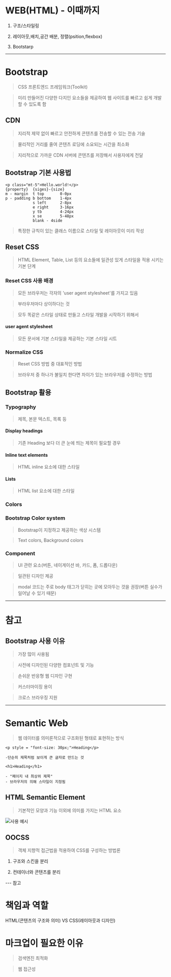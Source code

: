 # WEB(HTML) - 이때까지

1. 구조/스타일링

2. 레이아웃,배치,공간 배분, 정렬(psition,flexbox)

3. Bootstarp

---

# Bootstrap

> CSS 프론트엔드 프레임워크(Toolkit)

> 미리 만들어진 다양한 다지인 요소들을 제공하여 웹 사이트를 빠르고 쉽게 개발할 수 있도록 함

## CDN

> 지리적 제약 없이 빠르고 안전하게 콘텐츠를 전송할 수 있는 전송 기술

> 물리적인 거리를 줄여 콘텐츠 로딩에 소요되는 시간을 최소화

> 지리적으로 가까운 CDN 서버에 콘텐츠를 저장해서 사용자에게 전달


## Bootstrap 기본 사용법

```
<p class="mt-5">Hello.world!</p>
{property}  {siges}-{size}
m - margin  t top       0-0px
p - padding b bottom    1-4px
            s left      2-8px
            e right     3-16px
            y tb        4-24px
            x se        5-48px
            blank - 4side
```

> 특정한 규칙이 있는 클래스 이름으로 스타일 및 레이아웃이 미리 작성

## Reset CSS

> HTML Element, Table, List 등의 요소들에 일관성 있게 스타일을 적용 시키는 기본 단계

### Reset CSS 사용 배경

> 모든 브라우저는 각자의 'user agent stylesheet'를 가지고 있음

> 부라우저마다 상이하다는 것

> 모두 똑같은 스타일 상태로 만들고 스타일 개발을 시작하기 위해서

#### user agent stylesheet

> 모든 문서에 기본 스타일을 제공하는 기본 스타일 시트

### Normalize CSS

> Reset CSS 방법 중 대표적인 방법

> 브라우저 중 하나가 불일치 한다면 차이가 있는 브라우저를 수정하는 방법

## Bootstrap 활용

### Typography

> 제목, 본문 텍스트, 목록 등

#### Display headings

> 기존 Heading 보다 더 큰 눈에 띄는 제목이 필요할 경우

#### lnline text elements

> HTML inline 요소에 대한 스타일

#### Lists

> HTML list 요소에 대한 스타일

### Colors

### Bootstrap Color system

> Bootstrap이 지정하고 제공하는 색상 시스템

> Text colors, Background colors

### Component

> UI 관련 요소(버튼, 네이게이션 바, 카드, 폼, 드롭다운)

> 일관된 디자인 제공

> modal 코드는 주로 body 태그가 닫히는 곳에 모아두는 것을 권장(버튼 실수가 일어날 수 있기 때문)

---

# 참고

## Bootstrap 사용 이유

> 가장 많이 사용됨

> 사전에 디자인된 다양한 컴포넌트 및 기능

> 손쉬운 반응형 웹 디자인 구현

> 커스터마이징 용이

> 크로스 브라우징 지원

---

# Semantic Web

> 웹 데이터를 의미론적으로 구조화된 형태로 표현하는 방식

```
<p style = "font-size: 30px;">Heading</p>

-단순히 제목처럼 보이게 큰 글자로 만드는 것

<h1>Heading</h1>

- "페이지 내 최상위 제목"
- 브라우저의 의해 스타일이 지정됨
```

## HTML Semantic Element

> 기본적인 모양과 기능 이외에 의미를 가지는 HTML 요소

![사용 예시](https://github.com/Demopeu/TLI/assets/156268475/fe6efdee-0932-4ecd-9d5a-b2c276b46422)

## OOCSS

> 객체 지향적 접근법을 적용하여 CSS를 구성하는 방법론

1. 구조와 스킨을 분리

2. 컨테이너와 콘텐츠를 분리

--- 참고

# 책임과 역할

HTML(콘텐츠의 구조와 의미) VS CSS(레이아웃과 디자인)

# 마크업이 필요한 이유

> 검색엔진 최적화

> 웹 접근성